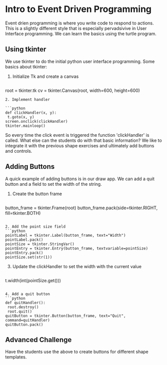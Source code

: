 # Intro to Event Driven Programming
Event drien programming is where you write code to respond to actions.
This is a slightly different style that is especially pervadsivive in
User Interface programming. We can learn the basics using the turtle program.

## Using tkinter
We use tkinter to do the initial python user interface programming.
Some basics about tkinter:
1. Initialize Tk and create a canvas

   ```python
root = tkinter.tk
cv = tkinter.Canvas(root, width=600, height=600)
   ```
2. Implement handler

   ```python
def clickHandler(x, y):
    t.goto(x, y)
screen.onclick(clickHandler)
tkinter.mainloop()
   ```

So every time the click event is triggered the function 'clickHandler' is called.
What else can the students do with that basic information? We like to integrate
it with the previous shape exercises and ultimately add buttons and controls.

## Adding Buttons
A quick example of adding buttons is in our draw app.  We can add a quit button
and a field to set the width of the string.

1. Create the button frame
   ```python
button_frame = tkinter.Frame(root)
button_frame.pack(side=tkinter.RIGHT, fill=tkinter.BOTH)
   ```

2. Add the point size field
   ```python
pointLabel = tkinter.Label(button_frame, text="Width")
pointLabel.pack()
pointSize = tkinter.StringVar()
pointEntry = tkinter.Entry(button_frame, textvariable=pointSize)
pointEntry.pack()
pointSize.set(str(1))
   ```

3. Update the clickHandler to set the width with the current value
   ```python
t.width(int(pointSize.get()))
   ```

4. Add a quit button
   ```python
def quitHandler():
    root.destroy()
    root.quit()
quitButton = tkinter.Button(button_frame, text="Quit", command=quitHandler)
quitButton.pack()
   ```

## Advanced Challenge
Have the students use the above to create buttons for different shape templates.
